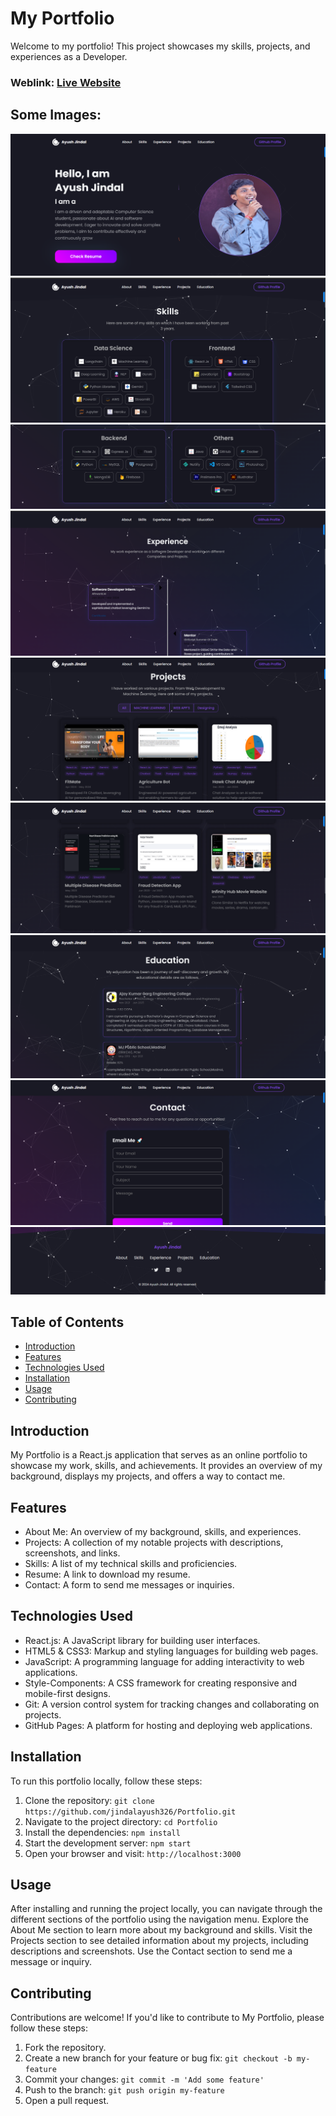 # My Portfolio
Welcome to my portfolio! This project showcases my skills, projects, and experiences as a Developer.

### Weblink: [Live Website]()
## Some Images:
<img src="https://github.com/jindalayush326/Portfolio/blob/main/images/Screenshot%20(4976).png"/>
<img src="https://github.com/jindalayush326/Portfolio/blob/main/images/Screenshot%20(4977).png"/>
<img src="https://github.com/jindalayush326/Portfolio/blob/main/images/Screenshot%20(4978).png"/>
<img src="https://github.com/jindalayush326/Portfolio/blob/main/images/Screenshot%20(4979).png"/>
<img src="https://github.com/jindalayush326/Portfolio/blob/main/images/Screenshot%20(4980).png"/>
<img src="https://github.com/jindalayush326/Portfolio/blob/main/images/Screenshot%20(4981).png"/>
<img src="https://github.com/jindalayush326/Portfolio/blob/main/images/Screenshot%20(4982).png"/>
<img src="https://github.com/jindalayush326/Portfolio/blob/main/images/Screenshot%20(4983).png"/>
<img src="https://github.com/jindalayush326/Portfolio/blob/main/images/Screenshot%20(4984).png"/>

## Table of Contents
- [Introduction](#introduction)
- [Features](#features)
- [Technologies Used](#technologies-used)
- [Installation](#installation)
- [Usage](#usage)
- [Contributing](#contributing)

## Introduction
My Portfolio is a React.js application that serves as an online portfolio to showcase my work, skills, and achievements. It provides an overview of my background, displays my projects, and offers a way to contact me.

## Features
- About Me: An overview of my background, skills, and experiences.
- Projects: A collection of my notable projects with descriptions, screenshots, and links.
- Skills: A list of my technical skills and proficiencies.
- Resume: A link to download my resume.
- Contact: A form to send me messages or inquiries.

## Technologies Used
- React.js: A JavaScript library for building user interfaces.
- HTML5 & CSS3: Markup and styling languages for building web pages.
- JavaScript: A programming language for adding interactivity to web applications.
- Style-Components: A CSS framework for creating responsive and mobile-first designs.
- Git: A version control system for tracking changes and collaborating on projects.
- GitHub Pages: A platform for hosting and deploying web applications.

## Installation
To run this portfolio locally, follow these steps:

1. Clone the repository: `git clone https://github.com/jindalayush326/Portfolio.git`
2. Navigate to the project directory: `cd Portfolio`
3. Install the dependencies: `npm install`
4. Start the development server: `npm start`
5. Open your browser and visit: `http://localhost:3000`

## Usage
After installing and running the project locally, you can navigate through the different sections of the portfolio using the navigation menu. Explore the About Me section to learn more about my background and skills. Visit the Projects section to see detailed information about my projects, including descriptions and screenshots. Use the Contact section to send me a message or inquiry.

## Contributing
Contributions are welcome! If you'd like to contribute to My Portfolio, please follow these steps:

1. Fork the repository.
2. Create a new branch for your feature or bug fix: `git checkout -b my-feature`
3. Commit your changes: `git commit -m 'Add some feature'`
4. Push to the branch: `git push origin my-feature`
5. Open a pull request.
